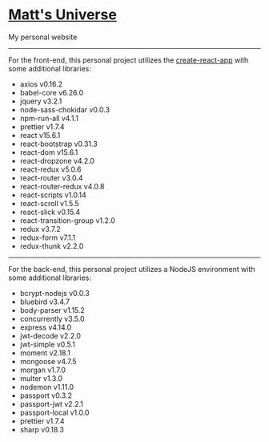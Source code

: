# <a href="https://mattcarlotta.io">Matt's Universe</a>
My personal website

--------------------------------------------------------------------------------------------------------------
For the front-end, this personal project utilizes the <a href="https://github.com/facebookincubator/create-react-app">create-react-app</a> with some additional libraries:
- axios v0.16.2
- babel-core v6.26.0
- jquery v3.2.1
- node-sass-chokidar v0.0.3
- npm-run-all v4.1.1
- prettier v1.7.4
- react v15.6.1
- react-bootstrap v0.31.3
- react-dom v15.6.1
- react-dropzone v4.2.0
- react-redux v5.0.6
- react-router v3.0.4
- react-router-redux v4.0.8
- react-scripts v1.0.14
- react-scroll v1.5.5
- react-slick v0.15.4
- react-transition-group v1.2.0
- redux v3.7.2
- redux-form v7.1.1
- redux-thunk v2.2.0

--------------------------------------------------------------------------------------------------------------
For the back-end, this personal project utilizes a NodeJS environment with some additional libraries:
-	bcrypt-nodejs v0.0.3
-	bluebird v3.4.7
-	body-parser v1.15.2
-	concurrently v3.5.0
-	express v4.14.0
-	jwt-decode v2.2.0
-	jwt-simple v0.5.1
-	moment v2.18.1
-	mongoose v4.7.5
-	morgan v1.7.0
-	multer v1.3.0
-	nodemon v1.11.0
-	passport v0.3.2
-	passport-jwt v2.2.1
-	passport-local v1.0.0
- prettier v1.7.4
-	sharp v0.18.3
